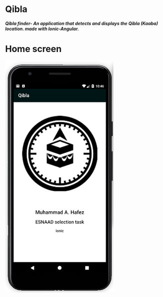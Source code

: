 # Qibla
##### Qibla finder- An application that detects and displays the Qibla (Kaaba) location. made with Ionic-Angular.

# Home screen
<img src="https://github.com/xSuperMu/Qibla-Ionic/blob/master/ionic.png"/>
